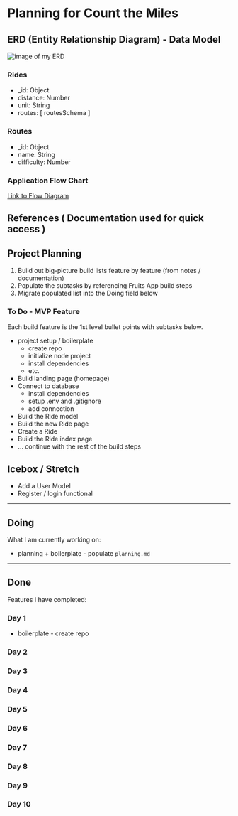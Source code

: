 # Planning for Count the Miles

## ERD (Entity Relationship Diagram) - Data Model

![image of my ERD](#)

### Rides

- \_id: Object
- distance: Number
- unit: String
- routes: [ routesSchema ]

### Routes

- \_id: Object
- name: String
- difficulty: Number

### Application Flow Chart

[Link to Flow Diagram](https://miro.com/app/board/uXjVPexfrAA=/)

## References ( Documentation used for quick access )

## Project Planning

1. Build out big-picture build lists feature by feature (from notes / documentation)
1. Populate the subtasks by referencing Fruits App build steps
1. Migrate populated list into the Doing field below

### To Do - MVP Feature

Each build feature is the 1st level bullet points with subtasks below.

- project setup / boilerplate
  - create repo
  - initialize node project
  - install dependencies
  - etc.
- Build landing page (homepage)
- Connect to database
  - install dependencies
  - setup .env and .gitignore
  - add connection
- Build the Ride model
- Build the new Ride page
- Create a Ride
- Build the Ride index page
- ... continue with the rest of the build steps

## Icebox / Stretch

- Add a User Model
- Register / login functional

---

## Doing

What I am currently working on:

- planning + boilerplate - populate `planning.md`

---

## Done

Features I have completed:

### Day 1

- boilerplate - create repo

### Day 2

### Day 3

### Day 4

### Day 5

### Day 6

### Day 7

### Day 8

### Day 9

### Day 10
